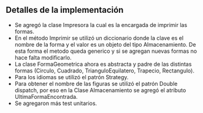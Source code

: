 ## Detalles de la implementación

- Se agregó la clase Impresora la cual es la encargada de imprimir las formas.
- En el método Imprimir se utilizó un diccionario donde la clave es el nombre de la forma y el valor es un objeto del tipo Almacenamiento. De esta forma el metodo queda generico y si se agregan nuevas formas no hace falta modificarlo.
- La clase FormaGeometrica ahora es abstracta y padre de las distintas formas (Circulo, Cuadrado, TrianguloEquilatero, Trapecio, Rectangulo).
- Para los idiomas se utilizó el patrón Strategy.
- Para obtener el nombre de las figuras se utilizó el patrón Double dispatch, por eso en la Clase Almacenamiento se agregó el atributo UltimaFormaEncontrada.
- Se agregaron más test unitarios.
